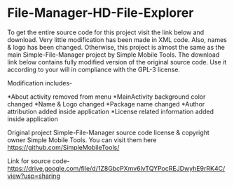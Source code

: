 # File-Manager-HD-File-Explorer

To get the entire source code for this project visit the link below and download. Very little modification has been made in XML code. Also, names & logo has been changed. Otherwise, this project is almost the same as the main Simple-File-Manager project by Simple Mobile Tools. The download link below contains fully modified version of the original source code. Use it according to your will in compliance with the GPL-3 license.

Modification includes-

*About activity removed from menu
*MainActivity background color changed
*Name & Logo changed
*Package name changed
*Author attribution added inside application
*License related information added inside application

Original project Simple-File-Manager source code license & copyright owner Simple Mobile Tools. You can visit them here https://github.com/SimpleMobileTools/

Link for source code- https://drive.google.com/file/d/1Z8GbcPXmv6lvTQYPocREJDwyhE9rRK4C/view?usp=sharing
